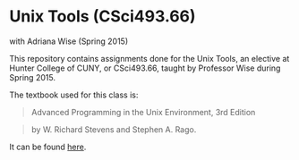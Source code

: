 # Unix Tools (CSci493.66)
with Adriana Wise (Spring 2015)

This repository contains assignments done for the Unix Tools, an elective at Hunter College of CUNY, or CSci493.66, taught by Professor Wise during Spring 2015.

The textbook used for this class is: 		


>Advanced Programming in the Unix Environment, 3rd Edition 

>by W. Richard Stevens and Stephen A. Rago.


It can be found [here](http://www.amazon.com/Advanced-Programming-UNIX-Environment-Edition/dp/0321637739).
